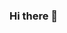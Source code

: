 ### Hi there 👋
<!--
**supriyasingh711/supriyasingh711** is a ✨ _special_ ✨ repository because its `README.md` (this file) appears on your GitHub profile.

Here are some ideas to get you started:

- 🔭 I’m currently working on my portfolio website.
- 🌱 I’m currently learning DSA,system design,development(front-end).
- 👯 I’m looking to collaborate on development projects.
- 🤔 I’m looking for help with development to learn how to develop industry standard software products.
- 💬 Ask me about anything,I love to have a chit-chat.
- 📫 How to reach me: singhsupriya711@gmail.com,Mail me..
- 😄 Pronouns:she/her
- ⚡ Fun fact: A fun-loving person to chill with xD.
-->
